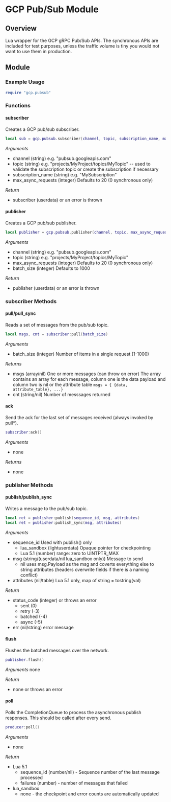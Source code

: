 # GCP Pub/Sub Module

## Overview
Lua wrapper for the GCP gRPC Pub/Sub APIs.  The synchronous APIs are included
for test purposes, unless the traffic volume is tiny you would not want to use
them in production.

## Module

### Example Usage

```lua
require "gcp.pubsub"
```

### Functions

#### subscriber

Creates a GCP pub/sub subscriber.

```lua
local sub = gcp.pubsub.subscriber(channel, topic, subscription_name, max_async_requests)
```

*Arguments*
* channel (string) e.g. "pubsub.googleapis.com"
* topic (string) e.g. "projects/MyProject/topics/MyTopic" -- used to validate the subscription topic or create the subscription if necessary
* subscription_name (string) e.g. "MySubscription"
* max_async_requests (integer) Defaults to 20 (0 synchronous only)

*Return*
* subscriber (userdata) or an error is thrown

#### publisher

Creates a GCP pub/sub publisher.

```lua
local publisher = gcp.pubsub.publisher(channel, topic, max_async_requests)
```

*Arguments*
* channel (string) e.g. "pubsub.googleapis.com"
* topic (string) e.g. "projects/MyProject/topics/MyTopic"
* max_async_requests (integer) Defaults to 20 (0 synchronous only)
* batch_size (integer) Defaults to 1000

*Return*
* publisher (userdata) or an error is thrown

### subscriber Methods

#### pull/pull_sync

Reads a set of messages from the pub/sub topic.

```lua
local msgs, cnt = subscriber:pull(batch_size)
```

*Arguments*
* batch_size (integer) Number of items in a single request (1-1000)

*Returns*
* msgs (array/nil) One or more messages (can throw on error)
    The array contains an array for each message, column one is the data
    payload and column two is nil or the attribute table
    `msgs = { {data, attribute_table}, ...}`
* cnt (string/nil) Number of messsages returned

#### ack

Send the ack for the last set of messages received (always invoked by pull*).

```lua
subscriber:ack()
```

*Arguments*
* none

*Returns*
* none

### publisher Methods

#### publish/publish_sync

Writes a message to the pub/sub topic.

```lua
local ret = publisher:publish(sequence_id, msg, attributes)
local ret = publisher:publish_sync(msg, attributes)
```

*Arguments*
* sequence_id Used with publish() only
    * lua_sandbox (lightuserdata) Opaque pointer for checkpointing
    * Lua 5.1 (number) range: zero to UINTPTR_MAX
* msg (string/(userdata/nil lua_sandbox only)) Message to send
    * nil uses msg.Payload as the msg and coverts everything else to string attributes
      (headers overwrite fields if there is a naming conflict)
* attributes (nil/table) Lua 5.1 only, map of string = tostring(val)

*Return*
* status_code (integer) or throws an error
    * sent (0)
    * retry (-3)
    * batched (-4)
    * async (-5)
* err (nil/string) error message

#### flush

Flushes the batched messages over the network.

```lua
publisher.flush()
```

*Arguments*
none

*Return*
* none or throws an error

#### poll

Polls the CompletionQueue to process the asynchronous publish responses. This
should be called after every send.

```lua
producer:poll()
```

*Arguments*
* none

*Return*
* Lua 5.1
    * sequence_id (number/nil) - Sequence number of the last message
      processed
    * failures (number) - number of messages that failed
* lua_sandbox
    * none - the checkpoint and error counts are automatically updated

